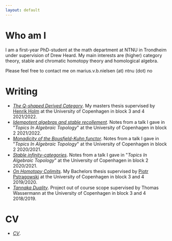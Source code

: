 ```yaml
---
layout: default
---
```

# Who am I

I am a first-year PhD-student at the math department at NTNU in Trondheim under supervision of Drew Heard. My main interests are (higher) category theory, stable and chromatic homotopy theory and homological algebra.

Please feel free to contact me on marius.v.b.nielsen (at) ntnu (dot) no

# Writing

- _[The Q-shaped Derived Category](/MastersThesisMain.pdf)_. My masters thesis supervised by [Henrik Holm](http://web.math.ku.dk/~holm/index.html) at the University of Copenhagen in block 3 and 4 2021/2022.
- _[Idempotent algebras and stable recollement](/IdempotentAlgebrasAndRecollement.pdf)_. Notes from a talk I gave in "_Topics In Algebraic Topology_" at the University of Copenhagen in block 2 2021/2022.
- _[Monadicity of the Bousfield-Kuhn functor](/main-monadicity-of-BK.pdf)_. Notes from a talk I gave in "_Topics In Algebraic Topology_" at the University of Copenhagen in block 2 2020/2021.
- _[Stable infinity-categories](/stableinfinitycatsMain.pdf)_. Notes from a talk I gave in "_Topics In Algebraic Topology_" at the University of Copenhagen in block 2 2020/2021.
- _[On Homotopy Colimits](/BscMain.pdf)_. My Bachelors thesis supervised by [Piotr Pstrągowski](https://people.math.harvard.edu/~piotr/) at the University of Copenhagen in block 3 and 4 2019/2020.
- _[Tannaka Duality](/TannakaDualityMain.pdf)_. Project out of course scope supervised by Thomas Wassermann at the University of Copenhagen in block 3 and 4 2018/2019.

# CV

- _[CV](/cv.pdf)_. 
